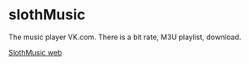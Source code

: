 # slothMusic
The music player VK.com. There is a bit rate, M3U playlist, download.

[SlothMusic web](http://music.pavlovdmitry.com/)